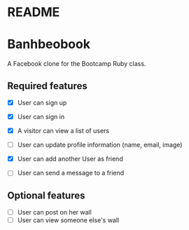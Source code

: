 # README

# Banhbeobook

A Facebook clone for the Bootcamp Ruby class.


## Required features

- [x] User can sign up
- [x] User can sign in
- [x] A visitor can view a list of users
- [ ] User can update profile information (name, email, image)
- [x] User can add another User as friend
- [ ] User can send a message to a friend


## Optional features

- [ ] User can post on her wall
- [ ] User can view someone else's wall